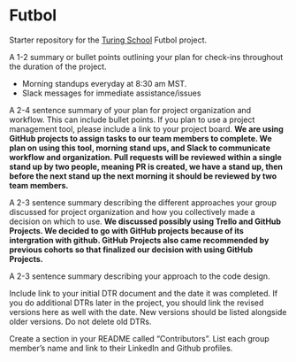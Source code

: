# Futbol

Starter repository for the [Turing School](https://turing.io/) Futbol project.

A 1-2 summary or bullet points outlining your plan for check-ins throughout the duration of the project.
- Morning standups everyday at 8:30 am MST.
- Slack messages for immediate assistance/issues

A 2-4 sentence summary of your plan for project organization and workflow. This can include bullet points. If you plan to use a project management tool, please include a link to your project board.
**We are using GitHub projects to assign tasks to our team members to complete. We plan on using this tool, morning stand ups, and Slack to communicate workflow and organization. Pull requests will be reviewed within a single stand up by two people, meaning PR is created, we have a stand up, then before the next stand up the next morning it should be reviewed by two team members.** 

A 2-3 sentence summary describing the different approaches your group discussed for project organization and how you collectively made a decision on which to use.
**We discussed possibly using Trello and GitHub Projects. We decided to go with GitHub projects because of its intergration with github. GitHub Projects also came recommended by previous cohorts so that finalized our decision with using GitHub Projects.** 

A 2-3 sentence summary describing your approach to the code design.


Include link to your initial DTR document and the date it was completed. If you do additional DTRs later in the project, you should link the revised versions here as well with the date. New versions should be listed alongside older versions. Do not delete old DTRs.

Create a section in your README called “Contributors”. List each group member’s name and link to their LinkedIn and Github profiles.